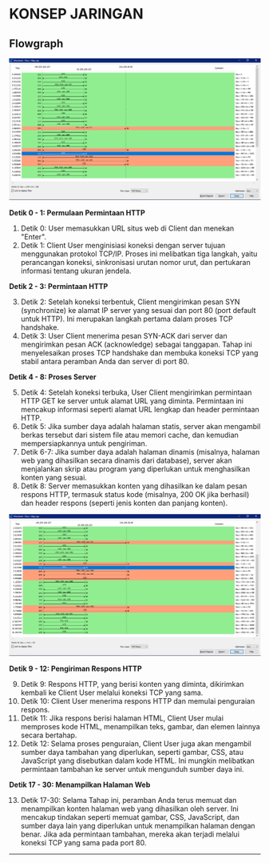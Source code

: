 # KONSEP JARINGAN

## Flowgraph

![flowgraph1](assets/flowgraph1.png)

**Detik 0 - 1: Permulaan Permintaan HTTP**

1. Detik 0: User memasukkan URL situs web di Client dan menekan "Enter".
2. Detik 1: Client User menginisiasi koneksi dengan server tujuan menggunakan protokol TCP/IP. Proses ini melibatkan tiga langkah, yaitu perancangan koneksi, sinkronisasi urutan nomor urut, dan pertukaran informasi tentang ukuran jendela.

**Detik 2 - 3: Permintaan HTTP**

3. Detik 2: Setelah koneksi terbentuk, Client mengirimkan pesan SYN (synchronize) ke alamat IP server yang sesuai dan port 80 (port default untuk HTTP). Ini merupakan langkah pertama dalam proses TCP handshake.
4. Detik 3: User Client menerima pesan SYN-ACK dari server dan mengirimkan pesan ACK (acknowledge) sebagai tanggapan. Tahap ini menyelesaikan proses TCP handshake dan membuka koneksi TCP yang stabil antara peramban Anda dan server di port 80.

**Detik 4 - 8: Proses Server**

5. Detik 4: Setelah koneksi terbuka, User Client mengirimkan permintaan HTTP GET ke server untuk alamat URL yang diminta. Permintaan ini mencakup informasi seperti alamat URL lengkap dan header permintaan HTTP.
6. Detik 5: Jika sumber daya adalah halaman statis, server akan mengambil berkas tersebut dari sistem file atau memori cache, dan kemudian mempersiapkannya untuk pengiriman.
7. Detik 6-7: Jika sumber daya adalah halaman dinamis (misalnya, halaman web yang dihasilkan secara dinamis dari database), server akan menjalankan skrip atau program yang diperlukan untuk menghasilkan konten yang sesuai.
8. Detik 8: Server memasukkan konten yang dihasilkan ke dalam pesan respons HTTP, termasuk status kode (misalnya, 200 OK jika berhasil) dan header respons (seperti jenis konten dan panjang konten).

![flowgraph2](assets/flowgraph2.png)

**Detik 9 - 12: Pengiriman Respons HTTP**

9. Detik 9: Respons HTTP, yang berisi konten yang diminta, dikirimkan kembali ke Client User melalui koneksi TCP yang sama.
10. Detik 10: Client User menerima respons HTTP dan memulai penguraian respons.
11. Detik 11: Jika respons berisi halaman HTML, Client User mulai memproses kode HTML, menampilkan teks, gambar, dan elemen lainnya secara bertahap.
12. Detik 12: Selama proses penguraian, Client User juga akan mengambil sumber daya tambahan yang diperlukan, seperti gambar, CSS, atau JavaScript yang disebutkan dalam kode HTML. Ini mungkin melibatkan permintaan tambahan ke server untuk mengunduh sumber daya ini.

**Detik 17 - 30: Menampilkan Halaman Web**

13. Detik 17-30: Selama Tahap ini, peramban Anda terus memuat dan menampilkan konten halaman web yang dihasilkan oleh server. Ini mencakup tindakan seperti memuat gambar, CSS, JavaScript, dan sumber daya lain yang diperlukan untuk menampilkan halaman dengan benar. Jika ada permintaan tambahan, mereka akan terjadi melalui koneksi TCP yang sama pada port 80.

---
